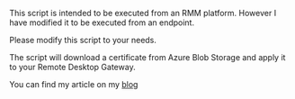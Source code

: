 This script is intended to be executed from an RMM platform. However I have modified it to be executed from an endpoint.

Please modify this script to your needs.

The script will download a certificate from Azure Blob Storage and apply it to your Remote Desktop Gateway.

You can find my article on my [blog](https://daeio.com/s/d062bi451n7sjr05tssg/blog-posts/d/d062lo451n7sjr05ttc0/why-are-you-running...-manual-rds-certificate-renewals-automate-it)
